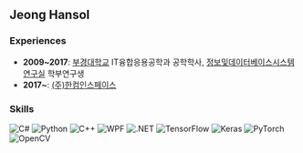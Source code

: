## Jeong Hansol

### Experiences
 - **2009~2017**: [부경대학교](http://www.pknu.ac.kr) IT융합응용공학과 공학학사, [정보및데이터베이스시스템연구실](http://db.pknu.ac.kr/zbxe/) 학부연구생
 - **2017~**: [(주)한컴인스페이스](https://www.inspace.co.kr/)

### Skills

![C#](https://img.shields.io/badge/C%23-239120?style=flat-square&logo=C%20Sharp&logoColor=white "C#") ![Python](https://img.shields.io/badge/Python-3776AB?style=flat-square&logo=Python&logoColor=white "Python") ![C++](https://img.shields.io/badge/C++-00599C?style=flat-square&logo=C%2B%2B&logoColor=white "C++") ![WPF](https://img.shields.io/badge/WPF-044A88?style=flat-square "WPF") ![.NET](https://img.shields.io/badge/.NET-512BD4?style=flat-square&logo=.NET&logoColor=white ".NET") ![TensorFlow](https://img.shields.io/badge/TensorFlow-FF6F00?style=flat-square&logo=TensorFlow&logoColor=white "TensorFlow") ![Keras](https://img.shields.io/badge/Keras-D00000?style=flat-square&logo=Keras&logoColor=white "Keras") ![PyTorch](https://img.shields.io/badge/PyTorch-EE4C2C?style=flat-square&logo=PyTorch&logoColor=white "PyTorch") ![OpenCV](https://img.shields.io/badge/OpenCV-5C3EE8?style=flat-square&logo=OpenCV&logoColor=white "OpenCV")
